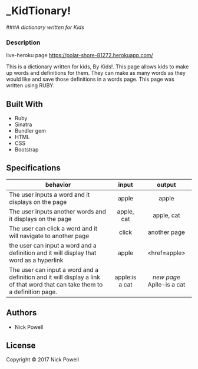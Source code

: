 # _KidTionary!

###_A dictionary written for Kids_


### Description
live-heroku page https://polar-shore-81272.herokuapp.com/

This is a dictionary written for kids, By Kids!. This page allows kids to make up words and definitions for them. They can make as many words as they would like and save those definitions in a words page. This page was written using RUBY.

## Built With

* Ruby
* Sinatra
* Bundler gem
* HTML
* CSS
* Bootstrap



## Specifications

| behavior |  input   |  output  |
|----------|:--------:|:--------:|
|The user inputs a word and it displays on the page|apple|apple|
|The user inputs another words and it displays on the page|apple, cat|apple, cat|
|The user can click a word and it will navigate to another page|click|another page|
|the user can input a word and a definition and it will display that word as a hyperlink|apple|<href=apple>|
|The user can input a word and a definition and it will display a link of that word that can take them to a definition page.|apple:is a cat|*new page* Aplle-is a cat|
## Authors

* Nick Powell

## License

Copyright © 2017 Nick Powell

